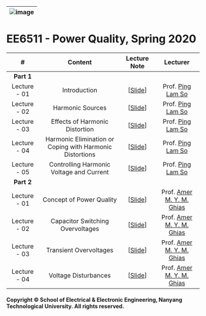 |![image](https://github.com/ldkong1205/NTU-Graduate-Courses/blob/master/Courses/EE6508/logo.png)|
|---|
# EE6511 - Power Quality, Spring 2020

|#|Content|Lecture Note|Lecturer|
|:---:|:---:|:---:|:---:|
|**Part 1**|
|Lecture - 01|Introduction|[[Slide](https://github.com/ldkong1205/NTU-Graduate-Courses/blob/master/Courses/EE6508/Slides/EE6508%20-%20Power%20System%20Harmonics%20(Weeks%201-%206%2C%202019-2020%20Sem%202).pdf)]|Prof. [Ping Lam So](http://research.ntu.edu.sg/expertise/academicprofile/Pages/StaffProfile.aspx?ST_EMAILID=EPLSO)|
|Lecture - 02|Harmonic Sources|[[Slide](https://github.com/ldkong1205/NTU-Graduate-Courses/blob/master/Courses/EE6508/Slides/EE6508%20-%20Power%20System%20Harmonics%20(Weeks%201-%206%2C%202019-2020%20Sem%202).pdf)]|Prof. [Ping Lam So](http://research.ntu.edu.sg/expertise/academicprofile/Pages/StaffProfile.aspx?ST_EMAILID=EPLSO)|
|Lecture - 03|Effects of Harmonic Distortion|[[Slide](https://github.com/ldkong1205/NTU-Graduate-Courses/blob/master/Courses/EE6508/Slides/EE6508%20-%20Power%20System%20Harmonics%20(Weeks%201-%206%2C%202019-2020%20Sem%202).pdf)]|Prof. [Ping Lam So](http://research.ntu.edu.sg/expertise/academicprofile/Pages/StaffProfile.aspx?ST_EMAILID=EPLSO)|
|Lecture - 04|Harmonic Elimination or Coping with Harmonic Distortions|[[Slide](https://github.com/ldkong1205/NTU-Graduate-Courses/blob/master/Courses/EE6508/Slides/EE6508%20-%20Power%20System%20Harmonics%20(Weeks%201-%206%2C%202019-2020%20Sem%202).pdf)]|Prof. [Ping Lam So](http://research.ntu.edu.sg/expertise/academicprofile/Pages/StaffProfile.aspx?ST_EMAILID=EPLSO)|
|Lecture - 05|Controlling Harmonic Voltage and Current|[[Slide](https://github.com/ldkong1205/NTU-Graduate-Courses/blob/master/Courses/EE6508/Slides/EE6508%20-%20Power%20System%20Harmonics%20(Weeks%201-%206%2C%202019-2020%20Sem%202).pdf)]|Prof. [Ping Lam So](http://research.ntu.edu.sg/expertise/academicprofile/Pages/StaffProfile.aspx?ST_EMAILID=EPLSO)|
|**Part 2**|
|Lecture - 01|Concept of Power Quality|[[Slide](https://github.com/ldkong1205/NTU-Graduate-Courses/blob/master/Courses/EE6508/Slides/EE6508%20-%20Power%20Quality%20-%20AG_Lecture(4).pdf)]|Prof. [Amer M. Y. M. Ghias](http://research.ntu.edu.sg/expertise/academicprofile/pages/StaffProfile.aspx?ST_EMAILID=amer.ghias)|
|Lecture - 02|Capacitor Switching Overvoltages|[[Slide](https://github.com/ldkong1205/NTU-Graduate-Courses/blob/master/Courses/EE6508/Slides/EE6508%20-%20Power%20Quality%20-%20AG_Lecture_2(2).pd(1).pdf)]|Prof. [Amer M. Y. M. Ghias](http://research.ntu.edu.sg/expertise/academicprofile/pages/StaffProfile.aspx?ST_EMAILID=amer.ghias)|
|Lecture - 03|Transient Overvoltages|[[Slide](https://github.com/ldkong1205/NTU-Graduate-Courses/blob/master/Courses/EE6508/Slides/EE6508%20-%20Power%20Quality%20-%20AG_Lecture_3(6).pdf)]|Prof. [Amer M. Y. M. Ghias](http://research.ntu.edu.sg/expertise/academicprofile/pages/StaffProfile.aspx?ST_EMAILID=amer.ghias)|
|Lecture - 04|Voltage Disturbances|[[Slide](https://github.com/ldkong1205/NTU-Graduate-Courses/blob/master/Courses/EE6508/Slides/EE6508%20-%20Power%20Quality%20-%20AG_Lecture_4_v2.pdf)]|Prof. [Amer M. Y. M. Ghias](http://research.ntu.edu.sg/expertise/academicprofile/pages/StaffProfile.aspx?ST_EMAILID=amer.ghias)|

#### Copyright © School of Electrical & Electronic Engineering, Nanyang Technological University. All rights reserved.
